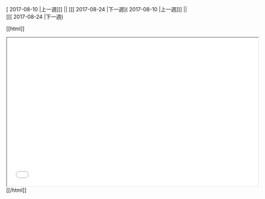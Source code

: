 [ 2017-08-10 |上一週]]] || [[[ 2017-08-24 |下一週]( 2017-08-10 |上一週]]] || [[[ 2017-08-24 |下一週)



[[html]]
<iframe src='<http://pad.hackingthursday.org>  ?showControls=true&showChat=true&showLineNumbers=true&useMonospaceFont=false' width=675 height=400></iframe>
[[/html]]